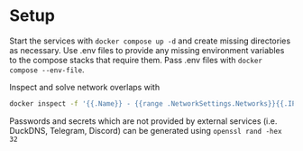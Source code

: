 # Setup

Start the services with `docker compose up -d` and create missing directories as necessary.
Use .env files to provide any missing environment variables to the compose stacks that require them.
Pass .env files with `docker compose --env-file`.

Inspect and solve network overlaps with

```bash
docker inspect -f '{{.Name}} - {{range .NetworkSettings.Networks}}{{.IPAddress}} {{end}}' $(docker ps -aq)
```

Passwords and secrets which are not provided by external services (i.e. DuckDNS, Telegram, Discord) can be generated using `openssl rand -hex 32`
